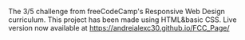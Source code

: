 The 3/5 challenge from freeCodeCamp's Responsive Web Design curriculum. This project has been made using HTML&basic CSS. Live version now available at https://andreialexc30.github.io/FCC_Page/
